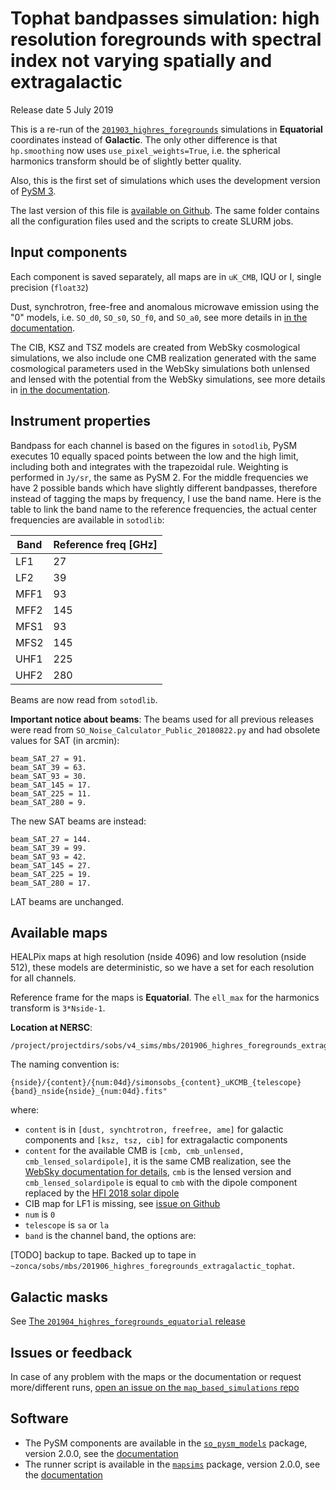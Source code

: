 Tophat bandpasses simulation: high resolution foregrounds with spectral index not varying spatially and extragalactic
=====================================================================================================================

Release date 5 July 2019

This is a re-run of the [`201903_highres_foregrounds`](https://github.com/simonsobs/map_based_simulations/tree/master/201903_highres_foregrounds) simulations in **Equatorial** coordinates instead of **Galactic**. The only other difference is that `hp.smoothing` now uses `use_pixel_weights=True`, i.e. the spherical harmonics transform should be of slightly better quality.

Also, this is the first set of simulations which uses the development version of [PySM 3](https://github.com/healpy/pysm).

The last version of this file is [available on Github](https://github.com/simonsobs/map_based_simulations/tree/master/201906_highres_foregrounds_extragalactic_tophat).
The same folder contains all the configuration files used and the scripts to create SLURM jobs.

## Input components

Each component is saved separately, all maps are in `uK_CMB`, IQU or I, single precision (`float32`)

Dust, synchrotron, free-free and anomalous microwave emission using the "0" models, i.e. `SO_d0`, `SO_s0`, `SO_f0`, and `SO_a0`, see more details in [in the documentation](https://so-pysm-models.readthedocs.io/en/latest/highres_templates.html#details-about-individual-models).

The CIB, KSZ and TSZ models are created from WebSky cosmological simulations, 
we also include one CMB realization generated with the same cosmological parameters used in the WebSky simulations both unlensed and lensed with the potential from the WebSky simulations,
see more details in [in the documentation](https://so-pysm-models.readthedocs.io/en/latest/models.html#websky).

## Instrument properties

Bandpass for each channel is based on the figures in `sotodlib`, PySM executes 10 equally spaced points between the low and the high limit, including both and integrates with the trapezoidal rule. Weighting is performed in `Jy/sr`, the same as PySM 2.
For the middle frequencies we have 2 possible bands which have slightly different bandpasses, therefore instead of tagging the maps by frequency, I use the band name.
Here is the table to link the band name to the reference frequencies, the actual center frequencies are available in `sotodlib`:

| Band | Reference freq [GHz] |
| ---- | -------------------- |
| LF1  | 27 |
| LF2  | 39 |
| MFF1 |  93 |
| MFF2 |  145 |
| MFS1 |  93 |
| MFS2 |  145 |
| UHF1 |  225 |
| UHF2 |  280 |

Beams are now read from `sotodlib`.

**Important notice about beams**: The beams used for all previous releases were read from `SO_Noise_Calculator_Public_20180822.py` and had obsolete values for SAT (in arcmin):

```
beam_SAT_27 = 91.
beam_SAT_39 = 63.
beam_SAT_93 = 30.
beam_SAT_145 = 17.
beam_SAT_225 = 11.
beam_SAT_280 = 9.
```

The new SAT beams are instead:

```
beam_SAT_27 = 144.
beam_SAT_39 = 99.
beam_SAT_93 = 42.
beam_SAT_145 = 27.
beam_SAT_225 = 19.
beam_SAT_280 = 17.
```

LAT beams are unchanged.

## Available maps

HEALPix maps at high resolution (nside 4096) and low resolution (nside 512), these models are deterministic, so we have
a set for each resolution for all channels.

Reference frame for the maps is **Equatorial**.
The `ell_max` for the harmonics transform is `3*Nside-1`.

**Location at NERSC**:

    /project/projectdirs/sobs/v4_sims/mbs/201906_highres_foregrounds_extragalactic_tophat

The naming convention is:

    {nside}/{content}/{num:04d}/simonsobs_{content}_uKCMB_{telescope}{band}_nside{nside}_{num:04d}.fits"

where:

* `content` is in `[dust, synchtrotron, freefree, ame]` for galactic components and `[ksz, tsz, cib]` for extragalactic components
* `content` for the available CMB is `[cmb, cmb_unlensed, cmb_lensed_solardipole]`, it is the same CMB realization, see the [WebSky documentation for details](https://so-pysm-models.readthedocs.io/en/latest/models.html#websky), `cmb` is the lensed version and `cmb_lensed_solardipole` is equal to `cmb` with the dipole component replaced by the [HFI 2018 solar dipole](https://wiki.cosmos.esa.int/planck-legacy-archive/index.php/Map-making#HFI_2018_Solar_dipole)
* CIB map for LF1 is missing, see [issue on Github](https://github.com/simonsobs/map_based_simulations/issues/17)
* `num` is `0`
* `telescope` is `sa` or `la`
* `band` is the channel band, the options are: 

[TODO] backup to tape. Backed up to tape in `~zonca/sobs/mbs/201906_highres_foregrounds_extragalactic_tophat`.

## Galactic masks

See [The `201904_highres_foregrounds_equatorial` release](https://github.com/simonsobs/map_based_simulations/tree/master/201904_highres_foregrounds_equatorial)

## Issues or feedback

In case of any problem with the maps or the documentation or request more/different runs, [open an issue on the `map_based_simulations` repo](https://github.com/simonsobs/map_based_simulations/issues)

## Software

* The PySM components are available in the [`so_pysm_models`](https://github.com/simonsobs/so_pysm_models) package, version 2.0.0, see the [documentation](https://so-pysm-models.readthedocs.io/en/2.0.dev)
* The runner script is available in the [`mapsims`](https://github.com/simonsobs/mapsims) package, version 2.0.0, see the [documentation](https://mapsims.readthedocs.io/en/2.0.dev)
